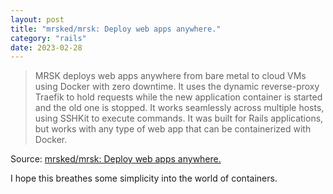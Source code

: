 ```yaml
---
layout: post
title: "mrsked/mrsk: Deploy web apps anywhere."
category: "rails"
date: 2023-02-28
---
```


>MRSK deploys web apps anywhere from bare metal to cloud VMs using Docker with zero downtime. It uses the dynamic reverse-proxy Traefik to hold requests while the new application container is started and the old one is stopped. It works seamlessly across multiple hosts, using SSHKit to execute commands. It was built for Rails applications, but works with any type of web app that can be containerized with Docker.

Source: [mrsked/mrsk: Deploy web apps anywhere.](https://github.com/mrsked/mrsk)

I hope this breathes some simplicity into the world of containers.

